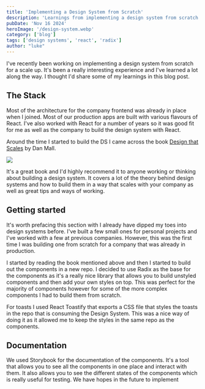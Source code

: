 ```yaml
---
title: 'Implementing a Design System from Scratch'
description: 'Learnings from implementing a design system from scratch for a scale up'
pubDate: 'Nov 16 2024'
heroImage: '/design-system.webp'
category: ['blog']
tags: ['design systems', 'react', 'radix']
author: "luke"
---
```


I've recently been working on implementing a design system from scratch for a scale up. It's been a really interesting experience and I've learned a lot along the way. I thought I'd share some of my learnings in this blog post.

## The Stack

Most of the architecture for the company frontend was already in place when I joined. Most of our production apps are built with various flavours of React. I've also worked with React for a number of years so it was good fit for me as well as the company to build the design system with React.


Around the time I started to build the DS I came across the book <a href="https://www.amazon.co.uk/Design-That-Scales-Creating-Sustainable/dp/1959029215" target="_blank">Design that Scales</a> by Dan Mall.


<img src="/design-that-scales.webp">


It's a great book and I'd highly recommend it to anyone working or thinking about building a design system. It covers a lot of the theory behind design systems and how to build them in a way that scales with your company as well as great tips and ways of working.

## Getting started


It's worth prefacing this section with I already have dipped my toes into design systems before. I've built a few small ones for personal projects and I've worked with a few at previous companies. However, this was the first time I was building one from scratch for a company that was already in production.


I started by reading the book mentioned above and then I started to build out the components in a new repo. I decided to use Radix as the base for the components as it's a really nice library that allows you to build unstyled components and then add your own styles on top. This was perfect for the majority of components however for some of the more complex components I had to build them from scratch.


For toasts I used React Toastify that exports a CSS file that styles the toasts in the repo that is consuming the Design System. This was a nice way of doing it as it allowed me to keep the styles in the same repo as the components.


## Documentation

We used Storybook for the documentation of the components. It's a tool that allows you to see all the components in one place and interact with them. It also allows you to see the different states of the components which is really useful for testing. We have hopes in the future to implement
